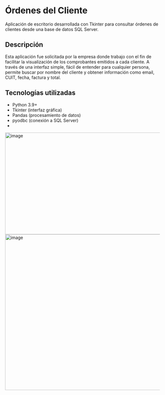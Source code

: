 # Órdenes del Cliente

Aplicación de escritorio desarrollada con Tkinter para consultar órdenes de clientes desde una base de datos SQL Server.

## Descripción

Esta aplicación fue solicitada por la empresa donde trabajo con el fin de facilitar la visualización de los comprobantes emitidos a cada cliente. A través de una interfaz simple, fácil de entender para cualquier persona, permite buscar por nombre del cliente y obtener información como email, CUIT, fecha, factura y total.

## Tecnologías utilizadas

- Python 3.9+
- Tkinter (interfaz gráfica)
- Pandas (procesamiento de datos)
- pyodbc (conexión a SQL Server)
- 
<img width="1223" height="332" alt="image" src="https://github.com/user-attachments/assets/ba56b91e-231b-4219-a5cc-68cb4978b74f" />
<img width="1223" height="508" alt="image" src="https://github.com/user-attachments/assets/7d416b8c-a252-4657-80e4-4c40f645db7a" />

